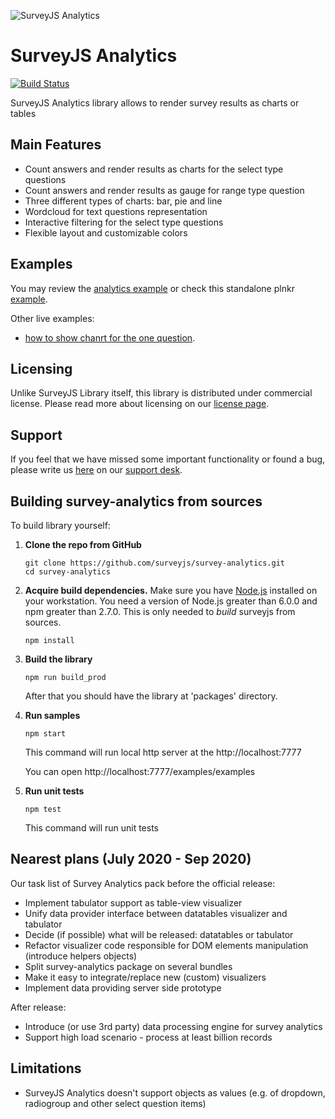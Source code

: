 ![SurveyJS Analytics](https://surveyjstest.azurewebsites.net/Content/Images/design/analytics/Monitor.png)

# SurveyJS Analytics

[![Build Status](https://dev.azure.com/SurveyJS/survey-analytics/_apis/build/status/survey-analytics-release?branchName=master)](https://dev.azure.com/SurveyJS/survey-analytics/_build/latest?definitionId=17&branchName=master)

SurveyJS Analytics library allows to render survey results as charts or tables

## Main Features

- Count answers and render results as charts for the select type questions
- Count answers and render results as gauge for range type question
- Three different types of charts: bar, pie and line
- Wordcloud for text questions representation
- Interactive filtering for the select type questions
- Flexible layout and customizable colors

## Examples

You may review the [analytics example](https://surveyjstest.azurewebsites.net/Examples/Library/?id=analytics-nps) or check this standalone plnkr [example](https://plnkr.co/edit/bCk64wdvOLShXkPyvGfk?p=preview).

Other live examples:

- [how to show chanrt for the one question](https://next.plnkr.co/edit/3yIIFnbcn8RMJQHY?preview).

## Licensing

Unlike SurveyJS Library itself, this library is distributed under commercial license. Please read more about licensing on our [license page](https://surveyjstest.azurewebsites.net/Licenses#Analytics).

## Support

If you feel that we have missed some important functionality or found a bug, please write us [here](https://github.com/surveyjs/survey-analytics/issues) on our [support desk](https://surveyjs.answerdesk.io/).

## Building survey-analytics from sources

To build library yourself:

1.  **Clone the repo from GitHub**

    ```
    git clone https://github.com/surveyjs/survey-analytics.git
    cd survey-analytics
    ```

2.  **Acquire build dependencies.** Make sure you have [Node.js](http://nodejs.org/) installed on your workstation. You need a version of Node.js greater than 6.0.0 and npm greater than 2.7.0. This is only needed to _build_ surveyjs from sources.

    ```
    npm install
    ```

3.  **Build the library**

    ```
    npm run build_prod
    ```

    After that you should have the library at 'packages' directory.

4.  **Run samples**

    ```
    npm start
    ```

    This command will run local http server at the http://localhost:7777

    You can open http://localhost:7777/examples/examples

5.  **Run unit tests**
    ```
    npm test
    ```
    This command will run unit tests

## Nearest plans (July 2020 - Sep 2020)

Our task list of Survey Analytics pack before the official release:

- Implement tabulator support as table-view visualizer
- Unify data provider interface between datatables visualizer and tabulator
- Decide (if possible) what will be released: datatables or tabulator
- Refactor visualizer code responsible for DOM elements manipulation (introduce helpers objects)
- Split survey-analytics package on several bundles
- Make it easy to integrate/replace new (custom) visualizers
- Implement data providing server side prototype

After release:

- Introduce (or use 3rd party) data processing engine for survey analytics
- Support high load scenario - process at least billion records

## Limitations

- SurveyJS Analytics doesn't support objects as values (e.g. of dropdown, radiogroup and other select question items)
